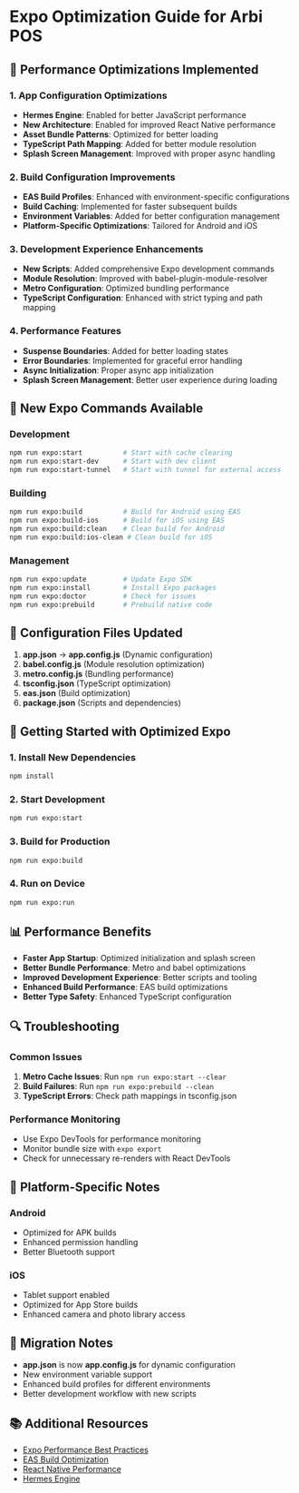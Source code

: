 # Expo Optimization Guide for Arbi POS

## 🚀 Performance Optimizations Implemented

### 1. **App Configuration Optimizations**
- **Hermes Engine**: Enabled for better JavaScript performance
- **New Architecture**: Enabled for improved React Native performance
- **Asset Bundle Patterns**: Optimized for better loading
- **TypeScript Path Mapping**: Added for better module resolution
- **Splash Screen Management**: Improved with proper async handling

### 2. **Build Configuration Improvements**
- **EAS Build Profiles**: Enhanced with environment-specific configurations
- **Build Caching**: Implemented for faster subsequent builds
- **Environment Variables**: Added for better configuration management
- **Platform-Specific Optimizations**: Tailored for Android and iOS

### 3. **Development Experience Enhancements**
- **New Scripts**: Added comprehensive Expo development commands
- **Module Resolution**: Improved with babel-plugin-module-resolver
- **Metro Configuration**: Optimized bundling performance
- **TypeScript Configuration**: Enhanced with strict typing and path mapping

### 4. **Performance Features**
- **Suspense Boundaries**: Added for better loading states
- **Error Boundaries**: Implemented for graceful error handling
- **Async Initialization**: Proper async app initialization
- **Splash Screen Management**: Better user experience during loading

## 📱 New Expo Commands Available

### Development
```bash
npm run expo:start          # Start with cache clearing
npm run expo:start-dev      # Start with dev client
npm run expo:start-tunnel   # Start with tunnel for external access
```

### Building
```bash
npm run expo:build          # Build for Android using EAS
npm run expo:build-ios      # Build for iOS using EAS
npm run expo:build:clean    # Clean build for Android
npm run expo:build:ios-clean # Clean build for iOS
```

### Management
```bash
npm run expo:update         # Update Expo SDK
npm run expo:install        # Install Expo packages
npm run expo:doctor         # Check for issues
npm run expo:prebuild       # Prebuild native code
```

## 🔧 Configuration Files Updated

1. **app.json** → **app.config.js** (Dynamic configuration)
2. **babel.config.js** (Module resolution optimization)
3. **metro.config.js** (Bundling performance)
4. **tsconfig.json** (TypeScript optimization)
5. **eas.json** (Build optimization)
6. **package.json** (Scripts and dependencies)

## 🚀 Getting Started with Optimized Expo

### 1. Install New Dependencies
```bash
npm install
```

### 2. Start Development
```bash
npm run expo:start
```

### 3. Build for Production
```bash
npm run expo:build
```

### 4. Run on Device
```bash
npm run expo:run
```

## 📊 Performance Benefits

- **Faster App Startup**: Optimized initialization and splash screen
- **Better Bundle Performance**: Metro and babel optimizations
- **Improved Development Experience**: Better scripts and tooling
- **Enhanced Build Performance**: EAS build optimizations
- **Better Type Safety**: Enhanced TypeScript configuration

## 🔍 Troubleshooting

### Common Issues
1. **Metro Cache Issues**: Run `npm run expo:start --clear`
2. **Build Failures**: Run `npm run expo:prebuild --clean`
3. **TypeScript Errors**: Check path mappings in tsconfig.json

### Performance Monitoring
- Use Expo DevTools for performance monitoring
- Monitor bundle size with `expo export`
- Check for unnecessary re-renders with React DevTools

## 📱 Platform-Specific Notes

### Android
- Optimized for APK builds
- Enhanced permission handling
- Better Bluetooth support

### iOS
- Tablet support enabled
- Optimized for App Store builds
- Enhanced camera and photo library access

## 🔄 Migration Notes

- **app.json** is now **app.config.js** for dynamic configuration
- New environment variable support
- Enhanced build profiles for different environments
- Better development workflow with new scripts

## 📚 Additional Resources

- [Expo Performance Best Practices](https://docs.expo.dev/guides/performance/)
- [EAS Build Optimization](https://docs.expo.dev/build/introduction/)
- [React Native Performance](https://reactnative.dev/docs/performance)
- [Hermes Engine](https://reactnative.dev/docs/hermes)
